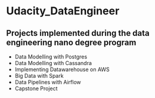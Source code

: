 # Udacity_DataEngineer
## Projects implemented during the data engineering nano degree program
* Data Modelling with Postgres
* Data Modelling with Cassandra
* Implementing Datawarehouse on AWS
* Big Data with Spark
* Data Pipelines with Airflow
* Capstone Project
